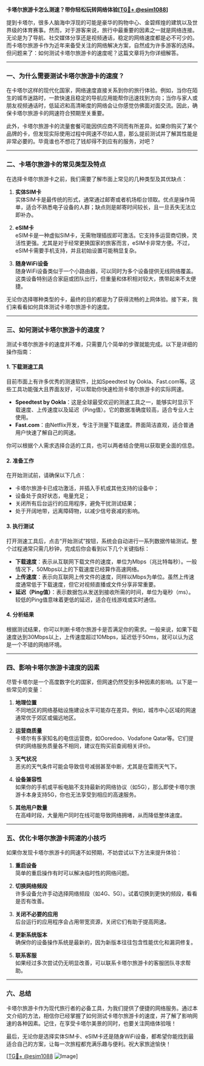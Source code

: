 **卡塔尔旅游卡怎么测速？带你轻松玩转网络体验[[TG💪+ @esim1088](https://t.me/s/esim1088)]**

提到卡塔尔，很多人脑海中浮现的可能是豪华的购物中心、金碧辉煌的建筑以及世界级的体育赛事。然而，对于游客来说，旅行中最重要的因素之一就是网络连接。无论是为了导航、社交媒体分享还是视频通话，稳定的网络速度都是必不可少的。而卡塔尔旅游卡作为近年来备受关注的网络解决方案，自然成为许多游客的选择。但问题来了：如何测试卡塔尔旅游卡的速度呢？这篇文章将为你详细解答。

---

### **一、为什么需要测试卡塔尔旅游卡的速度？**

在卡塔尔这样的现代化国家，网络速度直接关系到你的旅行体验。例如，当你在陌生的城市迷路时，一款快速且稳定的导航应用能帮你迅速找到方向；当你与家人或朋友视频通话时，低延迟和高清晰度的网络会让你感觉仿佛面对面交流。因此，确保卡塔尔旅游卡的网速符合预期至关重要。

此外，卡塔尔旅游卡的流量套餐可能因供应商不同而有所差异。如果你购买了某个品牌的卡，但发现实际使用过程中网速不尽如人意，那么提前测试并了解其性能是非常必要的。毕竟谁也不想花了钱却得不到应有的服务，对吧？

---

### **二、卡塔尔旅游卡的常见类型及特点**

在选择卡塔尔旅游卡之前，我们需要了解市面上常见的几种类型及其优缺点：

1. **实体SIM卡**  
   实体SIM卡是最传统的形式，通常通过邮寄或者机场柜台领取。优点是操作简单，适合不熟悉电子设备的人群；缺点则是邮寄时间较长，且一旦丢失无法立即补办。

2. **eSIM卡**  
   eSIM卡是一种虚拟SIM卡，无需物理插拔即可激活。它支持多运营商切换，灵活性更强。尤其是对于经常更换国家的旅客而言，eSIM卡非常方便。不过，eSIM卡需要手机支持，并且初始设置可能稍显复杂。

3. **随身WiFi设备**  
   随身WiFi设备类似于一个小路由器，可以同时为多个设备提供无线网络覆盖。这类设备特别适合家庭或团队出行，但重量和体积相对较大，携带起来不太便捷。

无论你选择哪种类型的卡，最终的目的都是为了获得流畅的上网体验。接下来，我们来看看如何具体测试卡塔尔旅游卡的速度。

---

### **三、如何测试卡塔尔旅游卡的速度？**

测试卡塔尔旅游卡的速度并不难，只需要几个简单的步骤就能完成。以下是详细的操作指南：

#### **1. 下载测速工具**
目前市面上有许多优秀的测速软件，比如Speedtest by Ookla、Fast.com等。这些工具功能强大且界面友好，可以帮助你快速检测卡塔尔旅游卡的实际网速。

- **Speedtest by Ookla**：这是全球最受欢迎的测速工具之一，能够实时显示下载速度、上传速度以及延迟（Ping值）。它的数据准确度较高，适合专业人士使用。
- **Fast.com**：由Netflix开发，专注于测量下载速度。界面简洁直观，适合普通用户快速了解自己的网速。

你可以根据个人需求选择合适的工具，也可以两者结合使用以获取更全面的信息。

#### **2. 准备工作**
在开始测试前，请确保以下几点：
- 卡塔尔旅游卡已成功激活，并插入手机或其他支持的设备中；
- 设备处于良好状态，电量充足；
- 关闭所有后台运行的应用程序，避免干扰测试结果；
- 处于开阔地带，远离障碍物，以减少信号衰减的影响。

#### **3. 执行测试**
打开测速工具后，点击“开始测试”按钮，系统会自动进行一系列数据传输测试。整个过程通常只需几秒钟，完成后你会看到以下几个关键指标：

- **下载速度**：表示从互联网下载文件的速度，单位为Mbps（兆比特每秒）。一般情况下，50Mbps以上的下载速度已经算作高速网络。
- **上传速度**：表示向互联网上传文件的速度，同样以Mbps为单位。虽然上传速度通常低于下载速度，但它对视频直播或文件分享非常重要。
- **延迟（Ping值）**：表示数据包从发送到接收所需的时间，单位为毫秒（ms）。较低的Ping值意味着更低的延迟，适合在线游戏或实时通信。

#### **4. 分析结果**
根据测试结果，你可以判断卡塔尔旅游卡是否满足你的需求。一般来说，如果下载速度达到30Mbps以上，上传速度超过10Mbps，延迟低于50ms，就可以认为这是一个不错的网络环境。

---

### **四、影响卡塔尔旅游卡速度的因素**

尽管卡塔尔是一个高度数字化的国家，但网速仍然受到多种因素的影响。以下是一些常见的变量：

1. **地理位置**  
   不同地区的网络基础设施建设水平可能存在差异。例如，城市中心区域的网速通常优于郊区或偏远地区。

2. **运营商质量**  
   卡塔尔有多家知名的电信运营商，如Ooredoo、Vodafone Qatar等。它们提供的网络服务质量各不相同，建议在购买前查阅相关评价。

3. **天气状况**  
   恶劣的天气条件可能会导致信号减弱甚至中断，尤其是在雷雨天气下。

4. **设备兼容性**  
   如果你的手机或平板电脑不支持最新的网络协议（如5G），那么即使卡塔尔旅游卡本身支持5G，你也无法享受到相应的高速服务。

5. **其他用户数量**  
   在高峰时段，大量用户同时在线可能导致网络拥堵，从而降低整体速度。

---

### **五、优化卡塔尔旅游卡网速的小技巧**

如果你发现卡塔尔旅游卡的网速不如预期，不妨尝试以下方法来提升体验：

1. **重启设备**  
   简单的重启操作有时可以解决临时性的网络问题。

2. **切换网络频段**  
   许多设备允许手动选择网络频段（如4G、5G）。试着切换到更快的频段，看看是否有改善。

3. **关闭不必要的应用**  
   后台运行的应用程序会占用带宽资源，关闭它们有助于提高网速。

4. **更新系统版本**  
   确保你的设备操作系统是最新的，因为新版本往往包含性能优化和漏洞修复。

5. **联系客服**  
   如果经过多次尝试仍无明显改善，可以联系卡塔尔旅游卡的客服团队寻求帮助。

---

### **六、总结**

卡塔尔旅游卡作为现代旅行者的必备工具，为我们提供了便捷的网络服务。通过本文介绍的方法，相信你已经掌握了如何测试卡塔尔旅游卡的速度，并了解了影响网速的各种因素。记住，在享受卡塔尔美景的同时，也要关注网络体验哦！

最后，无论你是选择实体SIM卡、eSIM卡还是随身WiFi设备，都希望你能找到最适合自己的方案，让每一次旅程都充满乐趣与便利。祝大家旅途愉快！

[[TG💪+ @esim1088](https://t.me/s/esim1088) ![Image](https://i.postimg.cc/4NQfJmqS/Snipaste-2025-05-13-00-14-12.png)]